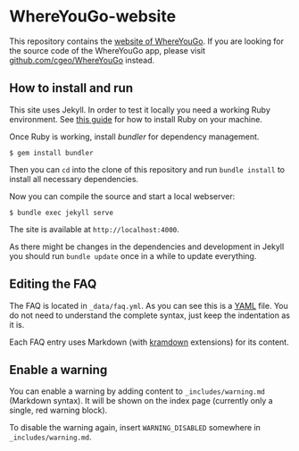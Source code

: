 # WhereYouGo-website

This repository contains the [website of WhereYouGo](http://www.whereyougo.org/). If you are looking for the source code of the WhereYouGo app, please visit [github.com/cgeo/WhereYouGo](https://github.com/cgeo/WhereYouGo) instead.

## How to install and run

This site uses Jekyll. In order to test it locally you need a working Ruby environment. See [this guide](https://www.ruby-lang.org/en/documentation/installation/) for how to install Ruby on your machine.

Once Ruby is working, install *bundler* for dependency management.

```
$ gem install bundler
```

Then you can `cd` into the clone of this repository and run `bundle install` to install all necessary dependencies.

Now you can compile the source and start a local webserver:

```
$ bundle exec jekyll serve
```

The site is available at `http://localhost:4000`.

As there might be changes in the dependencies and development in Jekyll you should run `bundle update` once in a while to update everything.



## Editing the FAQ

The FAQ is located in `_data/faq.yml`. As you can see this is a [YAML](http://www.yaml.org/) file. You do not need to understand the complete syntax, just keep the indentation as it is.

Each FAQ entry uses Markdown (with [kramdown](http://kramdown.gettalong.org/) extensions) for its content.



## Enable a warning

You can enable a warning by adding content to `_includes/warning.md` (Markdown syntax). It will be shown on the index page (currently only a single, red warning block).

To disable the warning again, insert `WARNING_DISABLED` somewhere in `_includes/warning.md`.
